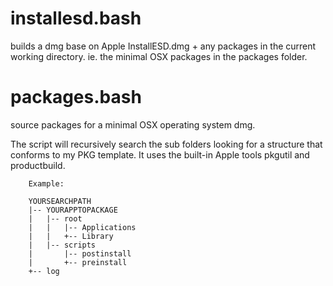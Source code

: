 # installesd.bash
builds a dmg base on Apple InstallESD.dmg + any packages in the current working directory. ie. the minimal OSX
packages in the packages folder.

# packages.bash
source packages for a minimal OSX operating system dmg.

The script will recursively search the sub folders looking for a structure that conforms to my PKG template. It
uses the built-in Apple tools pkgutil and productbuild.

		Example:

		YOURSEARCHPATH
		|-- YOURAPPTOPACKAGE
		|   |-- root
		|   |   |-- Applications
		|   |   +-- Library
		|   |-- scripts
		|       |-- postinstall
		|       +-- preinstall
		+-- log
